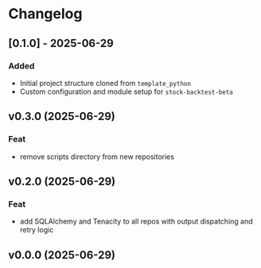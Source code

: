# Changelog

## [0.1.0] - 2025-06-29

### Added

- Initial project structure cloned from `template_python`
- Custom configuration and module setup for `stock-backtest-beta`

## v0.3.0 (2025-06-29)

### Feat

- remove scripts directory from new repositories

## v0.2.0 (2025-06-29)

### Feat

- add SQLAlchemy and Tenacity to all repos with output dispatching and retry logic

## v0.0.0 (2025-06-29)
